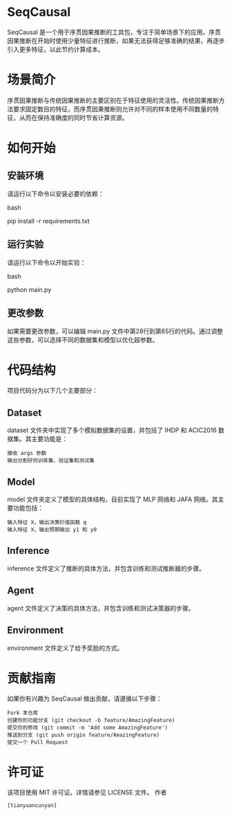 # SeqCausal

SeqCausal 是一个用于序贯因果推断的工具包，专注于简单场景下的应用。序贯因果推断在开始时使用少量特征进行推断，如果无法获得足够准确的结果，再逐步引入更多特征，以此节约计算成本。
# 场景简介

序贯因果推断与传统因果推断的主要区别在于特征使用的灵活性。传统因果推断方法要求固定数目的特征，而序贯因果推断则允许对不同的样本使用不同数量的特征，从而在保持准确度的同时节省计算资源。
# 如何开始
## 安装环境

请运行以下命令以安装必要的依赖：

bash

pip install -r requirements.txt

## 运行实验

请运行以下命令以开始实验：

bash

python main.py

## 更改参数

如果需要更改参数，可以编辑 main.py 文件中第28行到第65行的代码。通过调整这些参数，可以选择不同的数据集和模型以优化超参数。
# 代码结构

项目代码分为以下几个主要部分：
## Dataset

dataset 文件夹中实现了多个模拟数据集的设置，并包括了 IHDP 和 ACIC2016 数据集。其主要功能是：

    接收 args 参数
    输出分割好的训练集、验证集和测试集

## Model

model 文件夹定义了模型的具体结构，目前实现了 MLP 网络和 JAFA 网络。其主要功能包括：

    输入特征 X，输出决策价值函数 q
    输入特征 X，输出预期输出 y1 和 y0

## Inference

inference 文件定义了推断的具体方法，并包含训练和测试推断器的步骤。
## Agent

agent 文件定义了决策的具体方法，并包含训练和测试决策器的步骤。
## Environment

environment 文件定义了给予奖励的方式。
# 贡献指南

如果你有兴趣为 SeqCausal 做出贡献，请遵循以下步骤：

    Fork 本仓库
    创建你的功能分支 (git checkout -b feature/AmazingFeature)
    提交你的修改 (git commit -m 'Add some AmazingFeature')
    推送到分支 (git push origin feature/AmazingFeature)
    提交一个 Pull Request

# 许可证

该项目使用 MIT 许可证。详情请参见 LICENSE 文件。
作者

    [tianyuancunyan]

